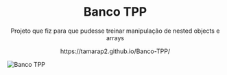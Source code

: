 <h1 align="center">Banco TPP</h1>

<p align="center">Projeto que fiz para que pudesse treinar manipulação de nested objects e arrays</p>
<p align="center">https://tamarap2.github.io/Banco-TPP/</p>
 
![Banco TPP](https://user-images.githubusercontent.com/87210574/197017448-c2b670ca-e741-4fe4-8b35-7d6369769849.png)
